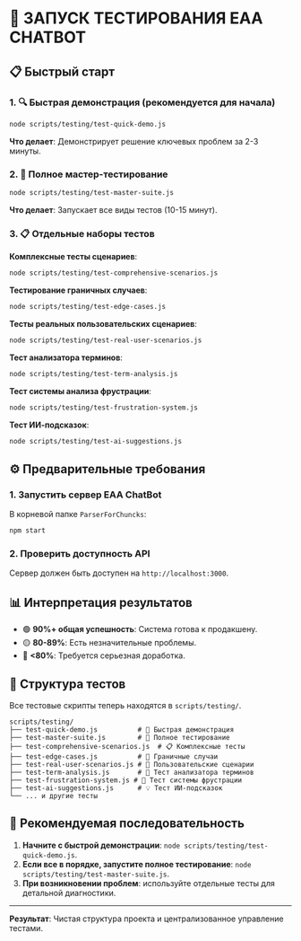 # 🚀 ЗАПУСК ТЕСТИРОВАНИЯ EAA CHATBOT

## 📋 Быстрый старт

### 1. 🔍 Быстрая демонстрация (рекомендуется для начала)
```bash
node scripts/testing/test-quick-demo.js
```
**Что делает**: Демонстрирует решение ключевых проблем за 2-3 минуты.

### 2. 🎯 Полное мастер-тестирование
```bash
node scripts/testing/test-master-suite.js
```
**Что делает**: Запускает все виды тестов (10-15 минут).

### 3. 📋 Отдельные наборы тестов

**Комплексные тесты сценариев**:
```bash
node scripts/testing/test-comprehensive-scenarios.js
```

**Тестирование граничных случаев**:
```bash
node scripts/testing/test-edge-cases.js
```

**Тесты реальных пользовательских сценариев**:
```bash
node scripts/testing/test-real-user-scenarios.js
```

**Тест анализатора терминов**:
```bash
node scripts/testing/test-term-analysis.js
```

**Тест системы анализа фрустрации**:
```bash
node scripts/testing/test-frustration-system.js
```

**Тест ИИ-подсказок**:
```bash
node scripts/testing/test-ai-suggestions.js
```

## ⚙️ Предварительные требования

### 1. Запустить сервер EAA ChatBot
В корневой папке `ParserForChuncks`:
```bash
npm start
```

### 2. Проверить доступность API
Сервер должен быть доступен на `http://localhost:3000`.

## 📊 Интерпретация результатов

- 🟢 **90%+ общая успешность**: Система готова к продакшену.
- 🟡 **80-89%**: Есть незначительные проблемы.
- 🔴 **<80%**: Требуется серьезная доработка.

## 📁 Структура тестов

Все тестовые скрипты теперь находятся в `scripts/testing/`.

```
scripts/testing/
├── test-quick-demo.js          # 🚀 Быстрая демонстрация
├── test-master-suite.js        # 🎯 Полное тестирование
├── test-comprehensive-scenarios.js  # 📋 Комплексные тесты
├── test-edge-cases.js          # 🔬 Граничные случаи
├── test-real-user-scenarios.js # 👥 Пользовательские сценарии
├── test-term-analysis.js       # 🧪 Тест анализатора терминов
├── test-frustration-system.js # 😤 Тест системы фрустрации
├── test-ai-suggestions.js      # 💡 Тест ИИ-подсказок
└── ... и другие тесты
```

## 🎯 Рекомендуемая последовательность

1. **Начните с быстрой демонстрации**: `node scripts/testing/test-quick-demo.js`.
2. **Если все в порядке, запустите полное тестирование**: `node scripts/testing/test-master-suite.js`.
3. **При возникновении проблем**: используйте отдельные тесты для детальной диагностики.

---
**Результат**: Чистая структура проекта и централизованное управление тестами. 